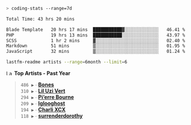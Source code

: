 ```zsh
> coding-stats --range=7d
```

<!--START_SECTION:waka-->

```txt
Total Time: 43 hrs 20 mins

Blade Template   20 hrs 17 mins  ███████████▓░░░░░░░░░░░░░   46.41 %
PHP              19 hrs 13 mins  ███████████░░░░░░░░░░░░░░   43.97 %
SCSS             1 hr 2 mins     ▓░░░░░░░░░░░░░░░░░░░░░░░░   02.40 %
Markdown         51 mins         ▒░░░░░░░░░░░░░░░░░░░░░░░░   01.95 %
JavaScript       32 mins         ▒░░░░░░░░░░░░░░░░░░░░░░░░   01.24 %
```

<!--END_SECTION:waka-->

```zsh
lastfm-readme artists --range=6month --limit=6
```

<!--START_LASTFM_ARTISTS:{"period": "12month", "rows": 6}-->
<a href="https://last.fm" target="_blank"><img src="https://user-images.githubusercontent.com/17434202/215290617-e793598d-d7c9-428f-9975-156db1ba89cc.svg" alt="Last.fm Logo" width="18" height="13"/></a> **Top Artists - Past Year**

> `486 ▶️` ∙ **[Bones](https://www.last.fm/music/Bones)**<br/>
> `310 ▶️` ∙ **[Lil Uzi Vert](https://www.last.fm/music/Lil+Uzi+Vert)**<br/>
> `294 ▶️` ∙ **[Pi’erre Bourne](https://www.last.fm/music/Pi%E2%80%99erre+Bourne)**<br/>
> `209 ▶️` ∙ **[Iglooghost](https://www.last.fm/music/Iglooghost)**<br/>
> `194 ▶️` ∙ **[Charli XCX](https://www.last.fm/music/Charli+XCX)**<br/>
> `118 ▶️` ∙ **[surrenderdorothy](https://www.last.fm/music/surrenderdorothy)**<br/>
<!--END_LASTFM_ARTISTS-->
